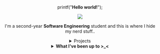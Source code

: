 <div align="center">
    <p>printf("<b>Hello world!</b>");</p>
    <p>
        <img src="https://media1.giphy.com/media/v1.Y2lkPTc5MGI3NjExZ3V1aXdqNGVnYnp0dmN2aGFpbmVuYWpwamtncGZjeWw3NW52MjBvNSZlcD12MV9pbnRlcm5hbF9naWZfYnlfaWQmY3Q9Zw/9tZc9Mzo9K0yOYx38U/giphy.gif"/>
    </p>
    <p align="center">I'm a second-year <b>Software Engineering</b> student and this is where I hide my nerd stuff..</p>
    <details>
        <summary>Projects</summary>
        <a href="https://github.com/deboravcaetano/LI2" target="_blank">Hitori-Game</a>
        <br>
        <a href="https://github.com/deboravcaetano/Immutable-Towers" target="_blank">Immutable-Towers</a>
    </details>
    <details>
        <summary><b>What I've been up to >_<</b></summary>
            <br>
            <p> <i>Survived</i> the <b>Haskell</b> quest at university.<br><i>Currently</i> grinding through <b>C</b>.<br><i>Self-learning</i> <b>HTML</b> and <b>CSS</b>, one tag at a time!</p
</details>



